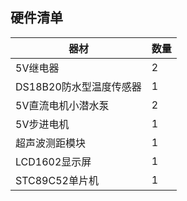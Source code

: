 ## 硬件清单

|器材|数量|
|----|----|
|5V继电器|2|
|DS18B20防水型温度传感器|1|
|5V直流电机小潜水泵|2|
|5V步进电机|1|
|超声波测距模块|1|
|LCD1602显示屏|1|
|STC89C52单片机|1|
